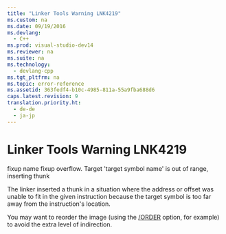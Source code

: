 ```yaml
---
title: "Linker Tools Warning LNK4219"
ms.custom: na
ms.date: 09/19/2016
ms.devlang: 
  - C++
ms.prod: visual-studio-dev14
ms.reviewer: na
ms.suite: na
ms.technology: 
  - devlang-cpp
ms.tgt_pltfrm: na
ms.topic: error-reference
ms.assetid: 363fedf4-b10c-4985-811a-55a9fba688d6
caps.latest.revision: 9
translation.priority.ht: 
  - de-de
  - ja-jp
---
```

# Linker Tools Warning LNK4219
fixup name fixup overflow. Target 'target symbol name' is out of range, inserting thunk  
  
 The linker inserted a thunk in a situation where the address or offset was unable to fit in the given instruction because the target symbol is too far away from the instruction's location.  
  
 You may want to reorder the image (using the [/ORDER](../vs140/-ORDER--Put-Functions-in-Order-.md) option, for example) to avoid the extra level of indirection.
